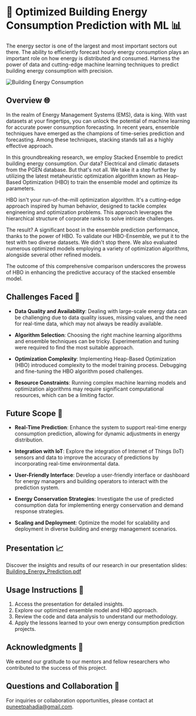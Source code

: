 # 🏢 Optimized Building Energy Consumption Prediction with ML 📊

The energy sector is one of the largest and most important sectors out there. The ability to efficiently forecast hourly energy consumption plays an important role on how energy is distributed and consumed. Harness the power of data and cutting-edge machine learning techniques to predict building energy consumption with precision.

![Building Energy Consumption](https://github.com/dataclergy/Forecasting-Hourly-Energy-Consumption-with-Python/assets/97096168/7cd44af6-b27b-4fb6-a305-56d6873adb8c)

## Overview 🌐

In the realm of Energy Management Systems (EMS), data is king. With vast datasets at your fingertips, you can unlock the potential of machine learning for accurate power consumption forecasting. In recent years, ensemble techniques have emerged as the champions of time-series prediction and forecasting. Among these techniques, stacking stands tall as a highly effective approach.

In this groundbreaking research, we employ Stacked Ensemble to predict building energy consumption. Our data? Electrical and climatic datasets from the PGEN database. But that's not all. We take it a step further by utilizing the latest metaheuristic optimization algorithm known as Heap-Based Optimization (HBO) to train the ensemble model and optimize its parameters.

HBO isn't your run-of-the-mill optimization algorithm. It's a cutting-edge approach inspired by human behavior, designed to tackle complex engineering and optimization problems. This approach leverages the hierarchical structure of corporate ranks to solve intricate challenges.

The result? A significant boost in the ensemble prediction performance, thanks to the power of HBO. To validate our HBO-Ensemble, we put it to the test with two diverse datasets. We didn't stop there. We also evaluated numerous optimized models employing a variety of optimization algorithms, alongside several other refined models.

The outcome of this comprehensive comparison underscores the prowess of HBO in enhancing the predictive accuracy of the stacked ensemble model.

## Challenges Faced 🤔

- **Data Quality and Availability**: Dealing with large-scale energy data can be challenging due to data quality issues, missing values, and the need for real-time data, which may not always be readily available.

- **Algorithm Selection**: Choosing the right machine learning algorithms and ensemble techniques can be tricky. Experimentation and tuning were required to find the most suitable approach.

- **Optimization Complexity**: Implementing Heap-Based Optimization (HBO) introduced complexity to the model training process. Debugging and fine-tuning the HBO algorithm posed challenges.

- **Resource Constraints**: Running complex machine learning models and optimization algorithms may require significant computational resources, which can be a limiting factor.

## Future Scope 🚀

- **Real-Time Prediction**: Enhance the system to support real-time energy consumption prediction, allowing for dynamic adjustments in energy distribution.

- **Integration with IoT**: Explore the integration of Internet of Things (IoT) sensors and data to improve the accuracy of predictions by incorporating real-time environmental data.

- **User-Friendly Interface**: Develop a user-friendly interface or dashboard for energy managers and building operators to interact with the prediction system.

- **Energy Conservation Strategies**: Investigate the use of predicted consumption data for implementing energy conservation and demand response strategies.

- **Scaling and Deployment**: Optimize the model for scalability and deployment in diverse building and energy management scenarios.

## Presentation 📈

Discover the insights and results of our research in our presentation slides: [Building_Energy_Prediction.pdf](https://github.com/dataclergy/Forecasting-Hourly-Energy-Consumption-with-Python/files/12541980/bems.pdf)

## Usage Instructions 📝

1. Access the presentation for detailed insights.
2. Explore our optimized ensemble model and HBO approach.
3. Review the code and data analysis to understand our methodology.
4. Apply the lessons learned to your own energy consumption prediction projects.

## Acknowledgments 🙏

We extend our gratitude to our mentors and fellow researchers who contributed to the success of this project.

## Questions and Collaboration 🤝

For inquiries or collaboration opportunities, please contact at [puneetpahadia@gmail.com](mailto:puneetpahadia@gmail.com).

